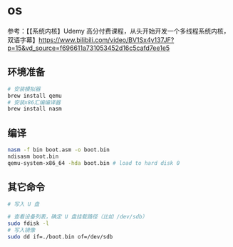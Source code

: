 # os

参考：【【系统内核】Udemy 高分付费课程，从头开始开发一个多线程系统内核，双语字幕】https://www.bilibili.com/video/BV1Sx4y137JF?p=15&vd_source=f696611a731053452d16c5cafd7ee1e5

## 环境准备
```bash
# 安装模拟器
brew install qemu
# 安装x86汇编编译器
brew install nasm
```

## 编译
```bash
nasm -f bin boot.asm -o boot.bin
ndisasm boot.bin
qemu-system-x86_64 -hda boot.bin # load to hard disk 0
```

## 其它命令
```bash
# 写入 U 盘

# 查看设备列表，确定 U 盘挂载路径（比如 /dev/sdb）
sudo fdisk -l 
# 写入镜像
sudo dd if=./boot.bin of=/dev/sdb
```